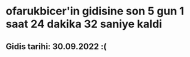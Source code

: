 # ofarukbicer'in gidisine son 5 gun 1 saat 24 dakika 32 saniye kaldi

## Gidis tarihi: 30.09.2022 :(